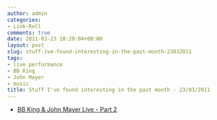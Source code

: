 ```yaml
---
author: admin
categories:
- Link-Roll
comments: true
date: 2011-03-23 10:29:04+00:00
layout: post
slug: stuff-ive-found-interesting-in-the-past-month-23032011
tags:
- live performance
- BB King
- John Mayer
- music
title: Stuff I've found interesting in the past month - 23/03/2011
---
```



  * [BB King & John Mayer Live - Part 2](http://www.youtube.com/watch?v=-Xb0vKbuwdk&feature=autoshare)
